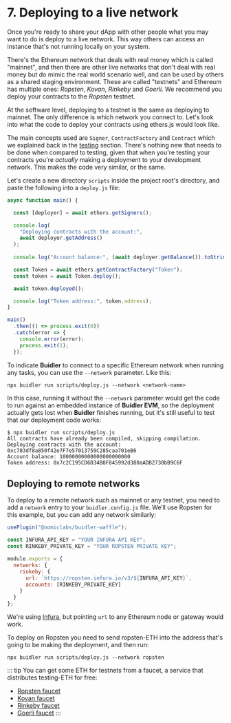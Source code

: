 # 7. Deploying to a live network
Once you're ready to share your dApp with other people what you may want to do is deploy to a live network. This way others can access an instance that's not running locally on your system. 

There's the Ethereum network that deals with real money which is called "mainnet", and then there are other live networks that don't deal with real money but do mimic the real world scenario well, and can be used by others as a shared staging environment. These are called "testnets" and Ethereum has multiple ones: *Ropsten*, *Kovan*, *Rinkeby* and *Goerli*. We recommend you deploy your contracts to the *Ropsten* testnet.

At the software level, deploying to a testnet is the same as deploying to mainnet. The only difference is which network you connect to. Let's look into what the code to deploy your contracts using ethers.js would look like.

The main concepts used are `Signer`, `ContractFactory` and `Contract` which we explained back in the [testing](../5-test/) section. There's nothing new that needs to be done when compared to testing, given that when you're testing your contracts you're *actually* making a deployment to your development network. This makes the code very similar, or the same.

Let's create a new directory `scripts` inside the project root's directory, and paste the following into a `deploy.js` file:

```js
async function main() {

  const [deployer] = await ethers.getSigners();

  console.log(
    "Deploying contracts with the account:",
    await deployer.getAddress()
  );
  
  console.log("Account balance:", (await deployer.getBalance()).toString());

  const Token = await ethers.getContractFactory("Token");
  const token = await Token.deploy();

  await token.deployed();

  console.log("Token address:", token.address);
}

main()
  .then(() => process.exit(0))
  .catch(error => {
    console.error(error);
    process.exit(1);
  });
```

To indicate **Buidler** to connect to a specific Ethereum network when running any tasks, you can use the `--network` parameter. Like this:

```
npx buidler run scripts/deploy.js --network <network-name>
```

In this case, running it without the `--network` parameter would get the code to run against an embedded instance of **Buidler EVM**, so the deployment actually gets lost when **Buidler** finishes running, but it's still useful to test that our deployment code works:

```
$ npx buidler run scripts/deploy.js
All contracts have already been compiled, skipping compilation.
Deploying contracts with the account: 0xc783df8a850f42e7F7e57013759C285caa701eB6
Account balance: 10000000000000000000000
Token address: 0x7c2C195CD6D34B8F845992d380aADB2730bB9C6F
```

## Deploying to remote networks
To deploy to a remote network such as mainnet or any testnet, you need to add a `network` entry to your `buidler.config.js` file. We’ll use Ropsten for this example, but you can add any network similarly:

```js
usePlugin("@nomiclabs/buidler-waffle");

const INFURA_API_KEY = "YOUR INFURA API KEY";
const RINKEBY_PRIVATE_KEY = "YOUR ROPSTEN PRIVATE KEY";

module.exports = {
  networks: {
    rinkeby: {
      url: `https://ropsten.infura.io/v3/${INFURA_API_KEY}`,
      accounts: [RINKEBY_PRIVATE_KEY]
    }
  }
};
```
We're using [Infura](https://infura.io/), but pointing `url` to any Ethereum node or gateway would work.

To deploy on Ropsten you  need to send ropsten-ETH into the address that's going to be making the deployment, and then run:
```
npx buidler run scripts/deploy.js --network ropsten
```

::: tip
You can get some ETH for testnets from a faucet, a service that distributes testing-ETH for free: 

* [Ropsten faucet](https://faucet.metamask.io/)
* [Kovan faucet](https://faucet.kovan.network/)
* [Rinkeby faucet](https://faucet.rinkeby.io/)
* [Goerli faucet](https://goerli-faucet.slock.it/)
:::
